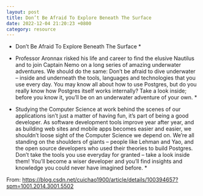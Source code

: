 ```yaml
---
layout: post
title: Don’t Be Afraid To Explore Beneath The Surface
date: 2022-12-04 21:20:23 +0800
category: resource
---
```


* Don’t Be Afraid To Explore Beneath The Surface *


* Professor Aronnax risked his life and career to find the elusive Nautilus and to join Captain Nemo on a long series of amazing underwater adventures. We should do the same: Don’t be afraid to dive underwater – inside and underneath the tools, languages and technologies that you use every day. You may know all about how to use Postgres, but do you really know how Postgres itself works internally? Take a look inside; before you know it, you’ll be on an underwater adventure of your own. *

* Studying the Computer Science at work behind the scenes of our applications isn’t just a matter of having fun, it’s part of being a good developer. As software development tools improve year after year, and as building web sites and mobile apps becomes easier and easier, we shouldn’t loose sight of the Computer Science we depend on. We’re all standing on the shoulders of giants – people like Lehman and Yao, and the open source developers who used their theories to build Postgres. Don’t take the tools you use everyday for granted – take a look inside them! You’ll become a wiser developer and you’ll find insights and knowledge you could never have imagined before. *

From: https://blog.csdn.net/cuichao1900/article/details/100394657?spm=1001.2014.3001.5502